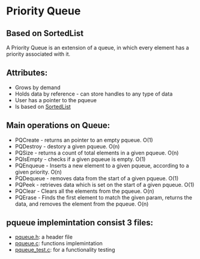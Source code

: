 # Priority Queue
## Based on SortedList

A Priority Queue is an extension of a queue, in which every element has a priority associated with it.
   
## Attributes:
* Grows by demand
* Holds data by reference - can store handles to any type of data
* User has a pointer to the pqueue
* Is based on [SortedList](https://github.com/itay-adi/DataStructures/tree/main/sorted_list)

## Main operations on Queue:
* PQCreate - returns an pointer to an empty pqueue. O(1)
* PQDestroy - destory a given pqueue. O(n)
* PQSize - returns a count of total elements in a given pqueue. O(n)
* PQIsEmpty - checks if a given pqueue is empty. O(1) 
* PQEnqueue - Inserts a new element to a given pqueue, according to a given priority. O(n)
* PQDequeue - removes data from the start of a given pqueue. O(1)
* PQPeek - retrieves data which is set on the start of a given pqueue. O(1)
* PQClear - Clears all the elements from the pqueue. O(n)
* PQErase - Finds the first element to match the given param, returns the data, and removes the element from the pqueue. O(n)

## pqueue implemintation consist 3 files:
* [pqueue.h](https://github.com/itay-adi/DataStructures/blob/main/PriorityQueue-Based%20on%20sorted%20list/pqueue.h): a header file
* [pqueue.c](https://github.com/itay-adi/DataStructures/blob/main/PriorityQueue-Based%20on%20sorted%20list/pqueue.c): functions implemintation
* [pqueue_test.c](https://github.com/itay-adi/DataStructures/blob/main/PriorityQueue-Based%20on%20sorted%20list/pqueue_test.c): for a functionality testing
